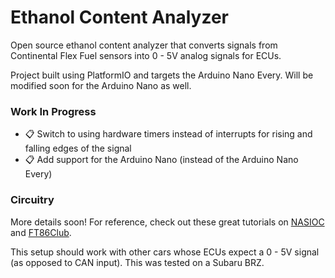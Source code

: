 # Ethanol Content Analyzer

Open source ethanol content analyzer that converts signals from Continental Flex Fuel sensors into 0 - 5V analog signals for ECUs. 

Project built using PlatformIO and targets the Arduino Nano Every. Will be modified soon for the Arduino Nano as well.

### Work In Progress

- 📋 Switch to using hardware timers instead of interrupts for rising and falling edges of the signal
- 📋 Add support for the Arduino Nano (instead of the Arduino Nano Every)

### Circuitry

More details soon! For reference, check out these great tutorials on [NASIOC](https://forums.nasioc.com/forums/showthread.php?t=2810122) and [FT86Club](https://www.ft86club.com/forums/showthread.php?t=94751). 

This setup should work with other cars whose ECUs expect a 0 - 5V signal (as opposed to CAN input). This was tested on a Subaru BRZ.